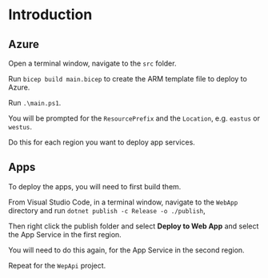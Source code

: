 # Introduction

## Azure

Open a terminal window, navigate to the `src` folder.

Run `bicep build main.bicep` to create the ARM template file to deploy to Azure.

Run `.\main.ps1`.

You will be prompted for the `ResourcePrefix` and the `Location`, e.g. `eastus` or `westus`.

Do this for each region you want to deploy app services.

## Apps

To deploy the apps, you will need to first build them.

From Visual Studio Code, in a terminal window, navigate to the `WebApp` directory and run `dotnet publish -c Release -o ./publish`,

Then right click the publish folder and select **Deploy to Web App** and select the App Service in the first region.

You will need to do this again, for the App Service in the second region.

Repeat for the `WepApi` project.
